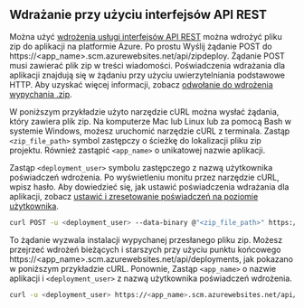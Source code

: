 ## <a name="rest"></a>Wdrażanie przy użyciu interfejsów API REST 
 
Można użyć [wdrożenia usługi interfejsów API REST](https://github.com/projectkudu/kudu/wiki/REST-API) można wdrożyć pliku zip do aplikacji na platformie Azure. Po prostu Wyślij żądanie POST do https://<app_name>.scm.azurewebsites.net/api/zipdeploy. Żądanie POST musi zawierać plik zip w treści wiadomości. Poświadczenia wdrażania dla aplikacji znajdują się w żądaniu przy użyciu uwierzytelniania podstawowe HTTP. Aby uzyskać więcej informacji, zobacz [odwołanie do wdrożenia wypychania .zip](https://github.com/projectkudu/kudu/wiki/Deploying-from-a-zip-file). 

W poniższym przykładzie użyto narzędzie cURL można wysłać żądania, który zawiera plik zip. Na komputerze Mac lub Linux lub za pomocą Bash w systemie Windows, możesz uruchomić narzędzie cURL z terminala. Zastąp `<zip_file_path>` symbol zastępczy o ścieżkę do lokalizacji pliku zip projektu. Również zastąpić `<app_name>` o unikatowej nazwie aplikacji.

Zastąp `<deployment_user>` symbolu zastępczego z nazwą użytkownika poświadczeń wdrożenia. Po wyświetleniu monitu przez narzędzie cURL, wpisz hasło. Aby dowiedzieć się, jak ustawić poświadczenia wdrażania dla aplikacji, zobacz [ustawić i zresetowanie poświadczeń na poziomie użytkownika](../articles/app-service/app-service-deployment-credentials.md#userscope).   

```bash
curl POST -u <deployment_user> --data-binary @"<zip_file_path>" https://<app_name>.scm.azurewebsites.net/api/zipdeploy
```

To żądanie wyzwala instalacji wypychanej przesłanego pliku zip. Możesz przejrzeć wdrożeń bieżących i starszych przy użyciu punktu końcowego https://<app_name>.scm.azurewebsites.net/api/deployments, jak pokazano w poniższym przykładzie cURL. Ponownie, Zastąp `<app_name>` o nazwie aplikacji i `<deployment_user>` z nazwą użytkownika poświadczeń wdrożenia.

```bash
curl -u <deployment_user> https://<app_name>.scm.azurewebsites.net/api/deployments
```